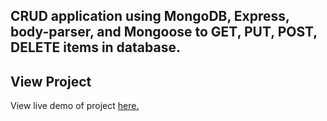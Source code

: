 ## CRUD application using MongoDB, Express, body-parser, and Mongoose to GET, PUT, POST, DELETE items in database.

## View Project

View live demo of project [here.](https://jrdukes.github.io/mongo-rest-app/web/index.html)

